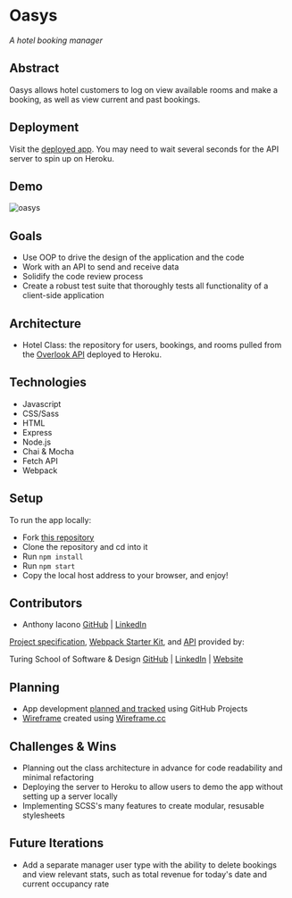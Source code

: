 # Oasys
*A hotel booking manager*

## Abstract
Oasys allows hotel customers to log on view available rooms and make a booking, as well as view current and past bookings. 

## Deployment
Visit the [deployed app](https://anthony-iacono.github.io/oasys/). You may need to wait several seconds for the API server to spin up on Heroku.

## Demo
![oasys](https://user-images.githubusercontent.com/72999840/141703946-3eff800b-f440-4e0d-a91d-c412a4c8d674.gif)

## Goals
- Use OOP to drive the design of the application and the code
- Work with an API to send and receive data
- Solidify the code review process
- Create a robust test suite that thoroughly tests all functionality of a client-side application

## Architecture
  - Hotel Class: the repository for users, bookings, and rooms pulled from the [Overlook API](https://github.com/turingschool-examples/overlook-api) deployed to Heroku.

## Technologies
  - Javascript
  - CSS/Sass
  - HTML
  - Express
  - Node.js
  - Chai & Mocha
  - Fetch API
  - Webpack

## Setup
To run the app locally:
  - Fork [this repository](https://github.com/anthony-iacono/oasys)
  - Clone the repository and cd into it
  - Run `npm install`
  - Run `npm start`
  - Copy the local host address to your browser, and enjoy!

## Contributors
  - Anthony Iacono [GitHub](https://github.com/anthony-iacono) | [LinkedIn](https://www.linkedin.com/in/anthony-iacono/)

[Project specification](https://frontend.turing.edu/projects/overlook.html), [Webpack Starter Kit](https://github.com/turingschool-examples/webpack-starter-kit), and [API](https://github.com/turingschool-examples/overlook-api) provided by:

Turing School of Software & Design
[GitHub](https://github.com/turingschool) | [LinkedIn](https://www.linkedin.com/school/turingschool/) | [Website](https://turing.edu/)

## Planning
- App development [planned and tracked](https://github.com/anthony-iacono/oasys/projects/2) using GitHub Projects
- [Wireframe](https://wireframe.cc/pro/pp/21ac20e8f474515) created using [Wireframe.cc](https://wireframe.cc/)

## Challenges & Wins
  - Planning out the class architecture in advance for code readability and minimal refactoring
  - Deploying the server to Heroku to allow users to demo the app without setting up a server locally
  - Implementing SCSS's many features to create modular, resusable stylesheets

## Future Iterations
  - Add a separate manager user type with the ability to delete bookings and view relevant stats, such as total revenue for today's date and current occupancy rate
